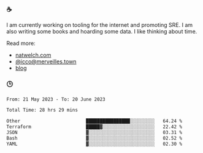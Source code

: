 ### ☕

I am currently working on tooling for the internet and promoting SRE. I am also writing some books and hoarding some data. I like thinking about time. 

Read more:

 - [natwelch.com](https://natwelch.com)
 - [@icco@merveilles.town](https://merveilles.town/@icco)
 - [blog](https://writing.natwelch.com)

### 🕒

<!--START_SECTION:waka-->

```txt
From: 21 May 2023 - To: 20 June 2023

Total Time: 28 hrs 29 mins

Other                        ████████████████░░░░░░░░░   64.24 %
Terraform                    █████▓░░░░░░░░░░░░░░░░░░░   22.42 %
JSON                         ▓░░░░░░░░░░░░░░░░░░░░░░░░   03.31 %
Bash                         ▓░░░░░░░░░░░░░░░░░░░░░░░░   02.52 %
YAML                         ▓░░░░░░░░░░░░░░░░░░░░░░░░   02.30 %
```

<!--END_SECTION:waka-->
